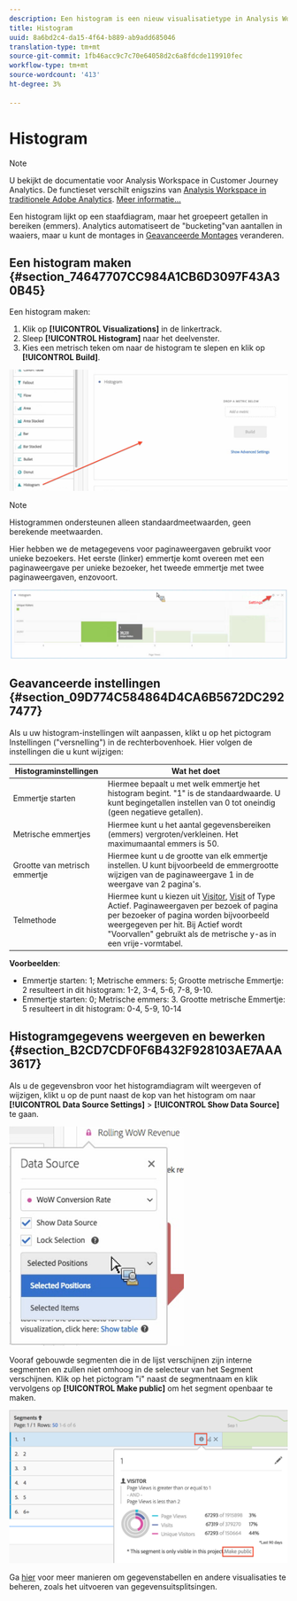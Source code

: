 ```yaml
---
description: Een histogram is een nieuw visualisatietype in Analysis Workspace.
title: Histogram
uuid: 8a6bd2c4-da15-4f64-b889-ab9add685046
translation-type: tm+mt
source-git-commit: 1fb46acc9c7c70e64058d2c6a8fdcde119910fec
workflow-type: tm+mt
source-wordcount: '413'
ht-degree: 3%

---
```



# Histogram

>[!NOTE]
>
>U bekijkt de documentatie voor Analysis Workspace in Customer Journey Analytics. De functieset verschilt enigszins van [Analysis Workspace in traditionele Adobe Analytics](https://docs.adobe.com/content/help/en/analytics/analyze/analysis-workspace/home.html). [Meer informatie...](/help/getting-started/cja-aa.md)

Een histogram lijkt op een staafdiagram, maar het groepeert getallen in bereiken (emmers). Analytics automatiseert de &quot;bucketing&quot;van aantallen in waaiers, maar u kunt de montages in [Geavanceerde Montages](#section_09D774C584864D4CA6B5672DC2927477) veranderen.

## Een histogram maken {#section_74647707CC984A1CB6D3097F43A30B45}

Een histogram maken:

1. Klik op **[!UICONTROL Visualizations]** in de linkertrack.
1. Sleep **[!UICONTROL Histogram]** naar het deelvenster.
1. Kies een metrisch teken om naar de histogram te slepen en klik op **[!UICONTROL Build]**.

![](assets/histogram.png)

>[!NOTE]
>
>Histogrammen ondersteunen alleen standaardmeetwaarden, geen berekende meetwaarden.

Hier hebben we de metagegevens voor paginaweergaven gebruikt voor unieke bezoekers. Het eerste (linker) emmertje komt overeen met een paginaweergave per unieke bezoeker, het tweede emmertje met twee paginaweergaven, enzovoort.

![](assets/histogram2.png)

## Geavanceerde instellingen {#section_09D774C584864D4CA6B5672DC2927477}

Als u uw histogram-instellingen wilt aanpassen, klikt u op het pictogram Instellingen (&quot;versnelling&quot;) in de rechterbovenhoek. Hier volgen de instellingen die u kunt wijzigen:

| Histograminstellingen | Wat het doet |
|---|---|
| Emmertje starten | Hiermee bepaalt u met welk emmertje het histogram begint. &quot;1&quot; is de standaardwaarde. U kunt begingetallen instellen van 0 tot oneindig (geen negatieve getallen). |
| Metrische emmertjes | Hiermee kunt u het aantal gegevensbereiken (emmers) vergroten/verkleinen. Het maximumaantal emmers is 50. |
| Grootte van metrisch emmertje | Hiermee kunt u de grootte van elk emmertje instellen. U kunt bijvoorbeeld de emmergrootte wijzigen van de paginaweergave 1 in de weergave van 2 pagina&#39;s. |
| Telmethode | Hiermee kunt u kiezen uit [Visitor](https://docs.adobe.com/content/help/en/analytics/components/metrics/unique-visitors.html), [Visit](https://docs.adobe.com/content/help/en/analytics/components/metrics/visits.html) of Type Actief. Paginaweergaven per bezoek of pagina per bezoeker of pagina worden bijvoorbeeld weergegeven per hit. Bij Actief wordt &quot;Voorvallen&quot; gebruikt als de metrische y-as in een vrije-vormtabel. |

<!--Russ or Meike - Check Hit Type link above. -->

**Voorbeelden**:

* Emmertje starten: 1; Metrische emmers: 5; Grootte metrische Emmertje: 2 resulteert in dit histogram: 1-2, 3-4, 5-6, 7-8, 9-10.
* Emmertje starten: 0; Metrische emmers: 3. Grootte metrische Emmertje: 5 resulteert in dit histogram: 0-4, 5-9, 10-14

## Histogramgegevens weergeven en bewerken {#section_B2CD7CDF0F6B432F928103AE7AAA3617}

Als u de gegevensbron voor het histogramdiagram wilt weergeven of wijzigen, klikt u op de punt naast de kop van het histogram om naar **[!UICONTROL Data Source Settings]** > **[!UICONTROL Show Data Source]** te gaan.

![](assets/manage-data-source.png)

Vooraf gebouwde segmenten die in de lijst verschijnen zijn interne segmenten en zullen niet omhoog in de selecteur van het Segment verschijnen. Klik op het pictogram &quot;i&quot; naast de segmentnaam en klik vervolgens op **[!UICONTROL Make public]** om het segment openbaar te maken.

![](assets/prebuilt_segments.png)

Ga [hier](https://docs.adobe.com/content/help/en/analytics/analyze/analysis-workspace/visualizations/freeform-analysis-visualizations.html) voor meer manieren om gegevenstabellen en andere visualisaties te beheren, zoals het uitvoeren van gegevensuitsplitsingen.
